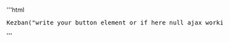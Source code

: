 '''html
<pre>
Kezban("write your button element or if here null ajax working(#submitb1)","url","method (get,post)","datatype (html,json,script)","optional extraquery (id=4&isim=name)").addDataFromFormid("serialize form(write formid)").loading("#durum1","Loading",(optional. if here true, you see first working time loadingtext)).addResponseToDivid("#durum11").ajax();
</pre>
'''
